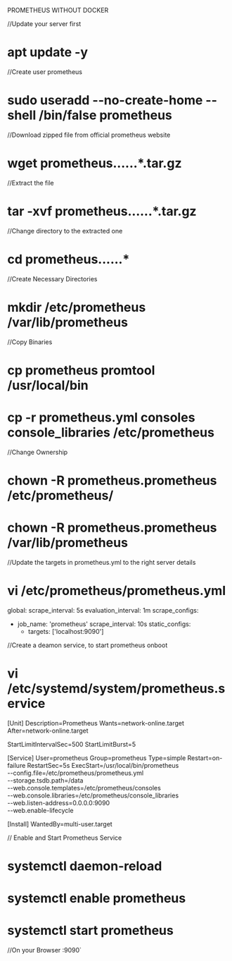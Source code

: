 PROMETHEUS WITHOUT DOCKER

//Update your server first
# apt update -y

//Create user prometheus
# sudo useradd --no-create-home --shell /bin/false prometheus

//Download zipped file from official prometheus website
# wget prometheus......*.tar.gz 


//Extract the file
# tar -xvf prometheus......*.tar.gz


//Change directory to the extracted one
# cd prometheus......*

//Create Necessary Directories
# mkdir /etc/prometheus /var/lib/prometheus

//Copy Binaries 
# cp prometheus promtool /usr/local/bin
# cp -r prometheus.yml consoles console_libraries /etc/prometheus


//Change Ownership
# chown -R prometheus.prometheus /etc/prometheus/
# chown -R prometheus.prometheus /var/lib/prometheus

//Update the targets in prometheus.yml to the right server details
# vi /etc/prometheus/prometheus.yml
global:
  scrape_interval: 5s
  evaluation_interval: 1m
scrape_configs:
  - job_name: 'prometheus'
    scrape_interval: 10s
    static_configs:
      - targets: ['localhost:9090']


//Create a deamon service, to start prometheus onboot
# vi /etc/systemd/system/prometheus.service
[Unit]
Description=Prometheus
Wants=network-online.target
After=network-online.target

StartLimitIntervalSec=500
StartLimitBurst=5

[Service]
User=prometheus
Group=prometheus
Type=simple
Restart=on-failure
RestartSec=5s
ExecStart=/usr/local/bin/prometheus \
  --config.file=/etc/prometheus/prometheus.yml \
  --storage.tsdb.path=/data \
  --web.console.templates=/etc/prometheus/consoles \
  --web.console.libraries=/etc/prometheus/console_libraries \
  --web.listen-address=0.0.0.0:9090 \
  --web.enable-lifecycle

[Install]
WantedBy=multi-user.target


// Enable and Start Prometheus Service

# systemctl daemon-reload
# systemctl enable prometheus
# systemctl start prometheus

//On your Browser
<ip-address>:9090`